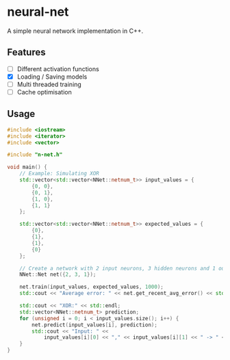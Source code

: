 # neural-net
A simple neural network implementation in C++.

## Features
- [ ] Different activation functions
- [x] Loading / Saving models
- [ ] Multi threaded training
- [ ] Cache optimisation

## Usage
```cpp
#include <iostream>
#include <iterator>
#include <vector>

#include "n-net.h"

void main() {
    // Example: Simulating XOR
    std::vector<std::vector<NNet::netnum_t>> input_values = {
        {0, 0},
        {0, 1},
        {1, 0},
        {1, 1}
    };

    std::vector<std::vector<NNet::netnum_t>> expected_values = {
        {0},
        {1},
        {1},
        {0}
    };

    // Create a network with 2 input neurons, 3 hidden neurons and 1 output neuron
    NNet::Net net({2, 3, 1});

    net.train(input_values, expected_values, 1000);
    std::cout << "Average error: " << net.get_recent_avg_error() << std::endl;

    std::cout << "XOR:" << std::endl;
    std::vector<NNet::netnum_t> prediction;
    for (unsigned i = 0; i < input_values.size(); i++) {
        net.predict(input_values[i], prediction);
        std::cout << "Input: " << 
            input_values[i][0] << "," << input_values[i][1] << " -> " << (prediction[0]) << std::endl;
    }
}
